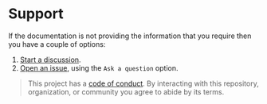 # Support

If the documentation is not providing the information that you require then you have a couple of options:

1. [Start a discussion](https://github.com/DockerToolbox/version-helper/discussions).
1. [Open an issue](https://github.com/DockerToolbox/version-helper/issues), using the `Ask a question` option.

> This project has a [code of conduct](CODE_OF_CONDUCT.md). By interacting with this repository, organization, or community you agree to abide by its terms.

